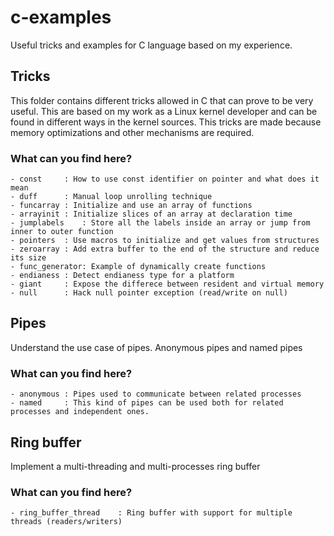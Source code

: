 # c-examples

Useful tricks and examples for C language based on my experience.

## Tricks

This folder contains different tricks allowed in C that can prove to be very useful. This are based on my work as a Linux kernel developer and can be found in different ways in the kernel sources. This tricks are made because memory optimizations and other mechanisms are required.

### What can you find here?

```
- const		: How to use const identifier on pointer and what does it mean
- duff		: Manual loop unrolling technique
- funcarray	: Initialize and use an array of functions
- arrayinit	: Initialize slices of an array at declaration time
- jumplabels	: Store all the labels inside an array or jump from inner to outer function
- pointers	: Use macros to initialize and get values from structures
- zeroarray	: Add extra buffer to the end of the structure and reduce its size
- func_generator: Example of dynamically create functions
- endianess	: Detect endianess type for a platform
- giant		: Expose the differece between resident and virtual memory
- null		: Hack null pointer exception (read/write on null)
```

## Pipes

Understand the use case of pipes. Anonymous pipes and named pipes

### What can you find here?

```
- anonymous	: Pipes used to communicate between related processes
- named		: This kind of pipes can be used both for related processes and independent ones.
```

## Ring buffer

Implement a multi-threading and multi-processes ring buffer

### What can you find here?

```
- ring_buffer_thread	: Ring buffer with support for multiple threads (readers/writers)
```
